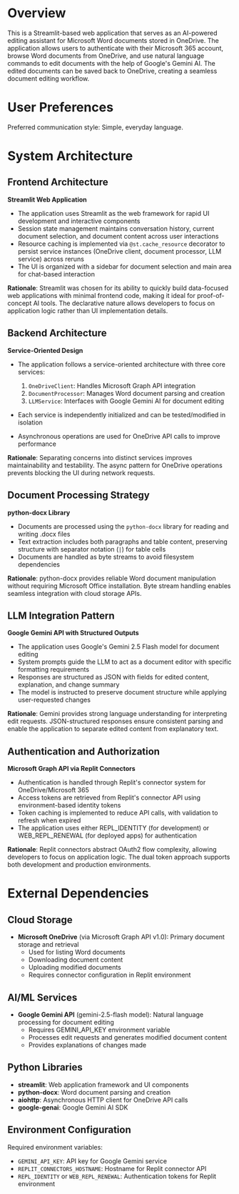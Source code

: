 # Overview

This is a Streamlit-based web application that serves as an AI-powered editing assistant for Microsoft Word documents stored in OneDrive. The application allows users to authenticate with their Microsoft 365 account, browse Word documents from OneDrive, and use natural language commands to edit documents with the help of Google's Gemini AI. The edited documents can be saved back to OneDrive, creating a seamless document editing workflow.

# User Preferences

Preferred communication style: Simple, everyday language.

# System Architecture

## Frontend Architecture

**Streamlit Web Application**
- The application uses Streamlit as the web framework for rapid UI development and interactive components
- Session state management maintains conversation history, current document selection, and document content across user interactions
- Resource caching is implemented via `@st.cache_resource` decorator to persist service instances (OneDrive client, document processor, LLM service) across reruns
- The UI is organized with a sidebar for document selection and main area for chat-based interaction

**Rationale**: Streamlit was chosen for its ability to quickly build data-focused web applications with minimal frontend code, making it ideal for proof-of-concept AI tools. The declarative nature allows developers to focus on application logic rather than UI implementation details.

## Backend Architecture

**Service-Oriented Design**
- The application follows a service-oriented architecture with three core services:
  1. `OneDriveClient`: Handles Microsoft Graph API integration
  2. `DocumentProcessor`: Manages Word document parsing and creation
  3. `LLMService`: Interfaces with Google Gemini AI for document editing

- Each service is independently initialized and can be tested/modified in isolation
- Asynchronous operations are used for OneDrive API calls to improve performance

**Rationale**: Separating concerns into distinct services improves maintainability and testability. The async pattern for OneDrive operations prevents blocking the UI during network requests.

## Document Processing Strategy

**python-docx Library**
- Documents are processed using the `python-docx` library for reading and writing .docx files
- Text extraction includes both paragraphs and table content, preserving structure with separator notation (` | `) for table cells
- Documents are handled as byte streams to avoid filesystem dependencies

**Rationale**: python-docx provides reliable Word document manipulation without requiring Microsoft Office installation. Byte stream handling enables seamless integration with cloud storage APIs.

## LLM Integration Pattern

**Google Gemini API with Structured Outputs**
- The application uses Google's Gemini 2.5 Flash model for document editing
- System prompts guide the LLM to act as a document editor with specific formatting requirements
- Responses are structured as JSON with fields for edited content, explanation, and change summary
- The model is instructed to preserve document structure while applying user-requested changes

**Rationale**: Gemini provides strong language understanding for interpreting edit requests. JSON-structured responses ensure consistent parsing and enable the application to separate edited content from explanatory text.

## Authentication and Authorization

**Microsoft Graph API via Replit Connectors**
- Authentication is handled through Replit's connector system for OneDrive/Microsoft 365
- Access tokens are retrieved from Replit's connector API using environment-based identity tokens
- Token caching is implemented to reduce API calls, with validation to refresh when expired
- The application uses either REPL_IDENTITY (for development) or WEB_REPL_RENEWAL (for deployed apps) for authentication

**Rationale**: Replit connectors abstract OAuth2 flow complexity, allowing developers to focus on application logic. The dual token approach supports both development and production environments.

# External Dependencies

## Cloud Storage
- **Microsoft OneDrive** (via Microsoft Graph API v1.0): Primary document storage and retrieval
  - Used for listing Word documents
  - Downloading document content
  - Uploading modified documents
  - Requires connector configuration in Replit environment

## AI/ML Services
- **Google Gemini API** (gemini-2.5-flash model): Natural language processing for document editing
  - Requires GEMINI_API_KEY environment variable
  - Processes edit requests and generates modified document content
  - Provides explanations of changes made

## Python Libraries
- **streamlit**: Web application framework and UI components
- **python-docx**: Word document parsing and creation
- **aiohttp**: Asynchronous HTTP client for OneDrive API calls
- **google-genai**: Google Gemini AI SDK

## Environment Configuration
Required environment variables:
- `GEMINI_API_KEY`: API key for Google Gemini service
- `REPLIT_CONNECTORS_HOSTNAME`: Hostname for Replit connector API
- `REPL_IDENTITY` or `WEB_REPL_RENEWAL`: Authentication tokens for Replit environment